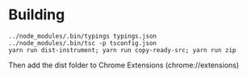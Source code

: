 # Building

```
../node_modules/.bin/typings typings.json
../node_modules/.bin/tsc -p tsconfig.json
yarn run dist-instrument; yarn run copy-ready-src; yarn run zip
```

Then add the dist folder to Chrome Extensions (chrome://extensions)